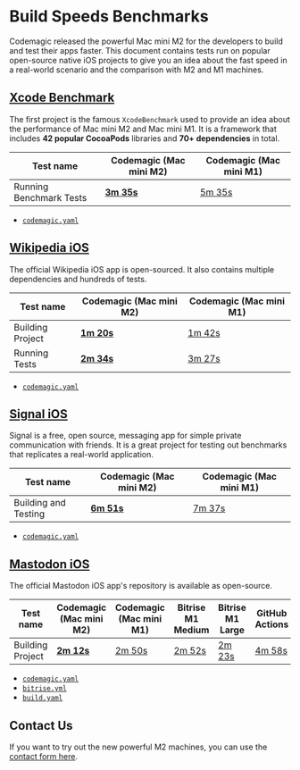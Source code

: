 # Build Speeds Benchmarks

Codemagic released the powerful Mac mini M2 for the developers to build and test their apps faster. This document contains tests run on popular open-source native iOS projects to give you an idea about the fast speed in a real-world scenario and the comparison with M2 and M1 machines.

## [Xcode Benchmark](https://github.com/nevercode-rudrank/Benchmarks/tree/benchmark)

The first project is the famous `XcodeBenchmark` used to provide an idea about the performance of Mac mini M2 and Mac mini M1. It is a framework that includes **42 popular CocoaPods** libraries and **70+ dependencies** in total.

**Test name** | **Codemagic (Mac mini M2)** | **Codemagic (Mac mini M1)**
--- | --- | ---
Running Benchmark Tests | [**3m 35s**](https://codemagic.io/app/6269b3cc6248df946a077233/build/643fb4210684b3b2706ae810) | [5m 35s](https://codemagic.io/app/6269b3cc6248df946a077233/build/643fb41cb7c6fae51e9d3a12)

- [`codemagic.yaml`](https://github.com/nevercode-rudrank/Benchmarks/blob/benchmark/codemagic.yaml)

## [Wikipedia iOS](https://github.com/nevercode-rudrank/wikipedia-ios)

The official Wikipedia iOS app is open-sourced. It also contains multiple dependencies and hundreds of tests.

**Test name** | **Codemagic (Mac mini M2)** | **Codemagic (Mac mini M1)**
--- | --- | ---
Building Project | [**1m 20s**](https://codemagic.io/app/6267c85aeb4a9a0e7b7eba1b/build/643fa4ada6c16df739a8e5c8) | [1m 42s](https://codemagic.io/app/6267c85aeb4a9a0e7b7eba1b/build/643fa4ada6c16df739a8e5c7)
Running Tests | [**2m 34s**](https://codemagic.io/app/6267c85aeb4a9a0e7b7eba1b/build/643fa4ada6c16df739a8e5c8) | [3m 27s](https://codemagic.io/app/6267c85aeb4a9a0e7b7eba1b/build/643fa4ada6c16df739a8e5c7)

- [`codemagic.yaml`](https://github.com/nevercode-rudrank/wikipedia-ios/blob/main/codemagic.yaml)

## [Signal iOS](https://github.com/nevercode-rudrank/Signal-iOS)

Signal is a free, open source, messaging app for simple private communication with friends. It is a great project for testing out benchmarks that replicates a real-world application.

**Test name** | **Codemagic (Mac mini M2)** | **Codemagic (Mac mini M1)**
--- | --- | ---
Building and Testing | [**6m 51s**](https://codemagic.io/app/626e67f46248df64e0b79f91/build/643fb05d4d88a8c286334f33) | [7m 37s](https://codemagic.io/app/626e67f46248df64e0b79f91/build/643fb05d4d88a8c286334f33)

- [`codemagic.yaml`](https://github.com/nevercode-rudrank/Signal-iOS/blob/main/codemagic.yaml)

## [Mastodon iOS](https://github.com/nevercode-rudrank/mastodon-ios)

The official Mastodon iOS app's repository is available as open-source.

**Test name** | **Codemagic (Mac mini M2)** | **Codemagic (Mac mini M1)** | Bitrise M1 Medium | Bitrise M1 Large | GitHub Actions 
--- | --- | --- | --- | --- | ---
Building Project | [**2m 12s**](https://codemagic.io/app/63a21b433246c3f84a9da7d4/build/643faf0fc112ac5cd5e19fb8) | [2m 50s](https://codemagic.io/app/63a21b433246c3f84a9da7d4/build/643faf0fc112ac5cd5e19fb6) | [2m 52s](https://app.bitrise.io/build/fe09816a-fbfb-4a52-af39-fcc502606d1a) | [2m 23s](https://app.bitrise.io/build/fa7e62a8-d9d9-4ad6-a0ef-0126fffddf0f) | [4m 58s](https://github.com/nevercode-rudrank/mastodon-ios/actions/runs/4796587895)

- [`codemagic.yaml`](https://github.com/nevercode-rudrank/mastodon-ios/blob/develop/codemagic.yaml)
- [`bitrise.yml`](https://github.com/nevercode-rudrank/mastodon-ios/blob/develop/bitrise.yml)
- [`build.yaml`](https://github.com/nevercode-rudrank/mastodon-ios/blob/develop/.github/workflows/build.yml)

## Contact Us
If you want to try out the new powerful M2 machines, you can use the [contact form here](https://codemagic.io/contact/).
